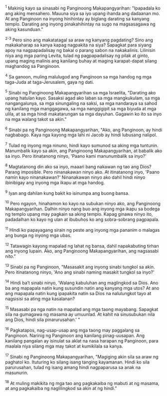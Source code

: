 <sup>1</sup>
Makinig kayo sa sinasabi ng Panginoong Makapangyarihan: "Ipapadala ko ang aking mensahero. Mauuna siya sa iyo upang ihanda ang dadaanan mo. At ang Panginoon na inyong hinihintay ay biglang darating sa kanyang templo. Darating ang inyong pinakahihintay na sugo na magsasagawa ng aking kasunduan." 

<sup>2-3</sup>
Pero sino ang makatatagal sa araw ng kanyang pagdating? Sino ang makakaharap sa kanya kapag nagpakita na siya? Sapagkat para siyang apoy na nagpapadalisay ng bakal o parang sabon na nakakalinis. Lilinisin niya ang mga paring Levita, tulad ng pagpapadalisay ng pilak at ginto, upang maging malinis ang kanilang buhay at maging karapat-dapat silang maghandog sa Panginoon. 

<sup>4</sup>
Sa ganoon, muling malulugod ang Panginoon sa mga handog ng mga taga-Juda at taga-Jerusalem, gaya ng dati. 

<sup>5</sup>
Sinabi ng Panginoong Makapangyarihan sa mga Israelita, "Darating ako upang hatulan kayo. Sasaksi agad ako laban sa mga mangkukulam, sa mga nangangalunya, sa mga sinungaling na saksi, sa mga nandaraya sa sahod ng kanilang mga manggagawa, sa mga nanggigipit sa mga biyuda at mga ulila, at sa mga hindi makatarungan sa mga dayuhan. Gagawin ko ito sa inyo na mga walang takot sa akin." 

<sup>6</sup>
Sinabi pa ng Panginoong Makapangyarihan, "Ako, ang Panginoon, ay hindi nagbabago. Kaya nga kayong mga lahi ni Jacob ay hindi lubusang nalipol. 

<sup>7</sup>
Tulad ng inyong mga ninuno, hindi kayo sumunod sa aking mga tuntunin. Manumbalik kayo sa akin, ang Panginoong Makapangyarihan, at babalik ako sa inyo. Pero itinatanong ninyo, 'Paano kami manunumbalik sa inyo?' 

<sup>8</sup>
Magtatanong din ako sa inyo, maaari bang nakawan ng tao ang Dios? Parang imposible. Pero ninanakawan ninyo ako. At itinatanong inyo, 'Paano namin kayo ninanakawan?' Ninanakawan ninyo ako dahil hindi ninyo ibinibigay ang inyong mga ikapu at mga handog. 

<sup>9</sup>
Iyan ang dahilan kung bakit ko isinumpa ang buong bansa. 

<sup>10</sup>
Pero ngayon, hinahamon ko kayo na subukan ninyo ako, ang Panginoong Makapangyarihan. Dalhin ninyo nang buo ang inyong mga ikapu sa bodega ng templo upang may pagkain sa aking templo. Kapag ginawa ninyo ito, padadalhan ko kayo ng ulan at ibubuhos ko ang sobra-sobrang pagpapala. 

<sup>11</sup>
Hindi ko papayagang sirain ng peste ang inyong mga pananim o malagas ang bunga ng inyong mga ubas. 

<sup>12</sup>
Tatawagin kayong mapalad ng lahat ng bansa, dahil napakabuting tirhan ang inyong lupain. Ako, ang Panginoong Makapangyarihan, ang nagsasabi nito." 

<sup>13</sup>
Sinabi pa ng Panginoon, "Masasakit ang inyong sinabi tungkol sa akin. Pero itinatanong ninyo, 'Ano ang sinabi naming masakit tungkol sa inyo?' 

<sup>14</sup>
Hindi baʼt sinabi ninyo, 'Walang kabuluhan ang maglingkod sa Dios. Ano ba ang mapapala natin kung susundin natin ang kanyang mga utos? At ano ang mapapala natin kung ipapakita natin sa Dios na nalulungkot tayo at nagsisisi sa ating mga kasalanan? 

<sup>15</sup>
Masasabi pa nga natin na mapalad ang mga taong mayabang. Sapagkat sila na gumagawa ng masama ay umuunlad. At kahit na sinusubukan nila ang Dios, hindi sila pinarurusahan.' " 

<sup>16</sup>
Pagkatapos, nag-usap-usap ang mga taong may paggalang sa Panginoon. Narinig ng Panginoon ang kanilang pinag-uusapan. Ang kanilang pangalan ay isinulat sa aklat na nasa harapan ng Panginoon, para maalala niya silang mga may takot at kumikilala sa kanya. 

<sup>17</sup>
Sinabi ng Panginoong Makapangyarihan, "Magiging akin sila sa araw ng paghatol ko. Ituturing ko silang isang tanging kayamanan. Hindi ko sila parurusahan, tulad ng isang amang hindi nagpaparusa sa anak na masunurin. 

<sup>18</sup>
At muling makikita ng mga tao ang pagkakaiba ng mabuti at ng masama, at ang pagkakaiba ng naglilingkod sa akin at ng hindi."